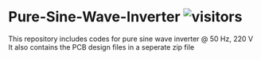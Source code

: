 # Pure-Sine-Wave-Inverter    ![visitors](https://visitor-badge.glitch.me/badge?page_id=embeddedalpha.Pure-Sine-Wave-Inverter)
This repository includes codes for pure sine wave inverter @ 50 Hz, 220 V
It also contains the PCB design files in a seperate zip file
